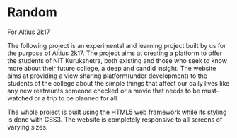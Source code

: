 # Random
For Altius 2k17


The following project is an experimental and learning project built by us for the purpose of Altius 2k17. The project aims at creating a platform to offer the students of NIT Kurukshetra, both existing and those who seek to know more about their future college, a deep and candid insight. The website aims at providing a view sharing platform(under development) to the students of the college about the simple things that affect our daily lives like any new restraunts someone checked or a movie that needs to be must-watched or a trip to be planned for all.


The whole project is built using the HTML5 web framework while its styling is done with CSS3. The website is completely responsive to all screens of varying sizes.
